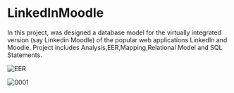 # LinkedInMoodle
In this project, was designed a database model for the virtually integrated version (say Linkedin Moodle) of the popular web applications LinkedIn and Moodle.
Project includes Analysis,EER,Mapping,Relational Model and SQL Statements.


![EER](https://user-images.githubusercontent.com/75332138/154979554-df9c97ee-3168-4083-b9e2-c354e518c8d8.jpg)


![0001](https://user-images.githubusercontent.com/75332138/154979914-f25ac0e8-a995-402e-9e02-81a57f75cbd7.jpg)
